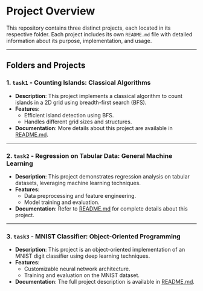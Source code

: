 # Project Overview

This repository contains three distinct projects, each located in its respective folder. Each project includes its own `README.md` file with detailed information about its purpose, implementation, and usage.

---

## Folders and Projects

### 1. `task1` - **Counting Islands: Classical Algorithms**
- **Description**: This project implements a classical algorithm to count islands in a 2D grid using breadth-first search (BFS).
- **Features**:
  - Efficient island detection using BFS.
  - Handles different grid sizes and structures.
- **Documentation**: More details about this project are available in [README.md](task1/README.md).

---

### 2. `task2` - **Regression on Tabular Data: General Machine Learning**
- **Description**: This project demonstrates regression analysis on tabular datasets, leveraging machine learning techniques.
- **Features**:
  - Data preprocessing and feature engineering.
  - Model training and evaluation.
- **Documentation**: Refer to [README.md](task2/README.md) for complete details about this project.

---

### 3. `task3` - **MNIST Classifier: Object-Oriented Programming**
- **Description**: This project is an object-oriented implementation of an MNIST digit classifier using deep learning techniques.
- **Features**:
  - Customizable neural network architecture.
  - Training and evaluation on the MNIST dataset.
- **Documentation**: The full project description is available in [README.md](task3/README.md).
